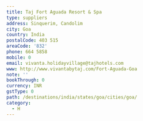 ```yaml
---
title: Taj Fort Aguada Resort & Spa
type: suppliers
address: Sinquerim, Candolim
city: Goa
country: India
postalCode: 403 515
areaCode: '832'
phone: 664 5858
mobile: 0
email: vivanta.holidayvillage@tajhotels.com
www: http://www.vivantabytaj.com/Fort-Aguada-Goa
note: ''
bookThrough: 0
currency: INR
gstType: 0
path: /destinations/india/states/goa/cities/goa/
category:
  - H
---
```


